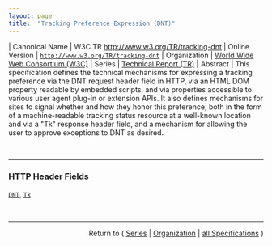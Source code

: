 ```yaml
---
layout: page
title:  "Tracking Preference Expression (DNT)"
---
```


| Canonical Name | W3C TR http://www.w3.org/TR/tracking-dnt
| Online Version | [`http://www.w3.org/TR/tracking-dnt`](http://www.w3.org/TR/tracking-dnt)
| Organization | [World Wide Web Consortium (W3C)](..  "List of specification series by this organization")
| Series | [Technical Report (TR)](.  "List of specifications in this series")
| Abstract | This specification defines the technical mechanisms for expressing a tracking preference via the DNT request header field in HTTP, via an HTML DOM property readable by embedded scripts, and via properties accessible to various user agent plug-in or extension APIs. It also defines mechanisms for sites to signal whether and how they honor this preference, both in the form of a machine-readable tracking status resource at a well-known location and via a "Tk" response header field, and a mechanism for allowing the user to approve exceptions to DNT as desired.

<br/>
<hr/>

### HTTP Header Fields

[`DNT`](/concepts/http-header/DNT "The DNT header field is defined as the means for expressing a user's tracking preference via HTTP."), [`Tk`](/concepts/http-header/Tk "The Tk response header field is defined as an OPTIONAL means for indicating the tracking status that applied to the corresponding request, and as a REQUIRED means for indicating that a state-changing request has resulted in an interactive change to the tracking status.")



<br/>
<hr/>

<p style="text-align: right">Return to ( <a href="./">Series</a> | <a href="../">Organization</a> | <a href="../../">all Specifications</a> )</p>